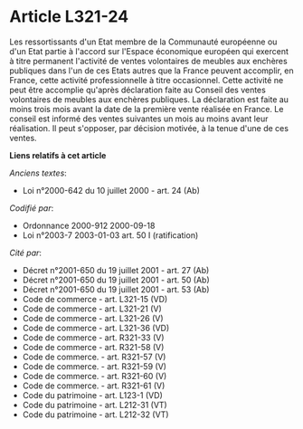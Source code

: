 # Article L321-24

Les ressortissants d'un Etat membre de la Communauté européenne ou d'un Etat partie à l'accord sur l'Espace économique
européen qui exercent à titre permanent l'activité de ventes volontaires de meubles aux enchères publiques dans l'un de ces
Etats autres que la France peuvent accomplir, en France, cette activité professionnelle à titre occasionnel. Cette activité
ne peut être accomplie qu'après déclaration faite au Conseil des ventes volontaires de meubles aux enchères publiques. La
déclaration est faite au moins trois mois avant la date de la première vente réalisée en France. Le conseil est informé des
ventes suivantes un mois au moins avant leur réalisation. Il peut s'opposer, par décision motivée, à la tenue d'une de ces
ventes.

**Liens relatifs à cet article**

_Anciens textes_:

  - Loi n°2000-642 du 10 juillet 2000 - art. 24 (Ab)

_Codifié par_:

  - Ordonnance 2000-912 2000-09-18
  - Loi n°2003-7 2003-01-03 art. 50 I (ratification)

_Cité par_:

  - Décret n°2001-650 du 19 juillet 2001 - art. 27 (Ab)
  - Décret n°2001-650 du 19 juillet 2001 - art. 50 (Ab)
  - Décret n°2001-650 du 19 juillet 2001 - art. 53 (Ab)
  - Code de commerce - art. L321-15 (VD)
  - Code de commerce - art. L321-21 (V)
  - Code de commerce - art. L321-26 (V)
  - Code de commerce - art. L321-36 (VD)
  - Code de commerce - art. R321-33 (V)
  - Code de commerce - art. R321-58 (V)
  - Code de commerce. - art. R321-57 (V)
  - Code de commerce. - art. R321-59 (V)
  - Code de commerce. - art. R321-60 (V)
  - Code de commerce. - art. R321-61 (V)
  - Code du patrimoine - art. L123-1 (VD)
  - Code du patrimoine - art. L212-31 (VT)
  - Code du patrimoine - art. L212-32 (VT)
